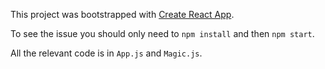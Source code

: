 This project was bootstrapped with [Create React App](https://github.com/facebookincubator/create-react-app).

To see the issue you should only need to `npm install` and then `npm start`.

All the relevant code is in `App.js` and `Magic.js`.
